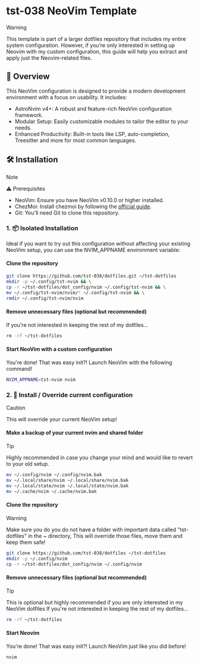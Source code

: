 # tst-038 NeoVim Template

> [!WARNING]
> This template is part of a larger dotfiles repository that includes my entire system configuration. However, if you’re only
> interested in setting up Neovim with my custom configuration, this guide will help you extract and apply just the
> Neovim-related files.

## 🌟 Overview

This NeoVim configuration is designed to provide a modern development environment with a focus on usability. It includes:

- AstroNvim v4+: A robust and feature-rich NeoVim configuration framework.
- Modular Setup: Easily customizable modules to tailor the editor to your needs.
- Enhanced Productivity: Built-in tools like LSP, auto-completion, Treesitter and more for most common languages.

## 🛠️ Installation

> [!NOTE]
> ⚠️ Prerequisites
>
> - NeoVim: Ensure you have NeoVim v0.10.0 or higher installed.
> - ChezMoi: Install chezmoi by following the [official guide](https://www.chezmoi.io/install/).
> - Git: You'll need Git to clone this repository.

### 1. 📦 Isolated Installation

Ideal if you want to try out this configuration without affecting your existing NeoVim setup, you can use the NVIM_APPNAME environment variable:

#### Clone the repository

```bash
git clone https://github.com/tst-038/dotfiles.git ~/tst-dotfiles
mkdir -p ~/.config/tst-nvim && \
cp -r ~/tst-dotfiles/dot_config/nvim ~/.config/tst-nvim && \
mv ~/.config/tst-nvim/nvim/* ~/.config/tst-nvim && \
rmdir ~/.config/tst-nvim/nvim
```

#### Remove unnecessary files (optional but recommended)

If you're not interested in keeping the rest of my dotfiles...

```bash
rm -rf ~/tst-dotfiles
```

#### Start NeoVim with a custom configuration

You're done! That was easy init?! Launch NeoVim with the following command!

```bash
NVIM_APPNAME=tst-nvim nvim
```

### 2. 🔧 Install / Override current configuration

> [!CAUTION]
> This will override your current NeoVim setup!

#### Make a backup of your current nvim and shared folder

> [!TIP]
> Highly recommended in case you change your mind and would like to revert to your old setup.

```bash
mv ~/.config/nvim ~/.config/nvim.bak
mv ~/.local/share/nvim ~/.local/share/nvim.bak
mv ~/.local/state/nvim ~/.local/state/nvim.bak
mv ~/.cache/nvim ~/.cache/nvim.bak
```

#### Clone the repository

> [!WARNING]
> Make sure you do you do not have a folder with important data called "tst-dotfiles" in the ~ directory,
> This will override those files, move them and keep them safe!

```bash
git clone https://github.com/tst-038/dotfiles ~/tst-dotfiles
mkdir -p ~/.config/nvim
cp -r ~/tst-dotfiles/dot_config/nvim ~/.config/nvim
```

#### Remove unnecessary files (optional but recommended)

> [!TIP]
> This is optional but highly recommended if you are only interested in my NeoVim dotfiles
> If you're not interested in keeping the rest of my dotfiles...

```bash
rm -rf ~/tst-dotfiles
```

#### Start Neovim

You're done! That was easy init?! Launch NeoVim just like you did before!

```bash
nvim
```
